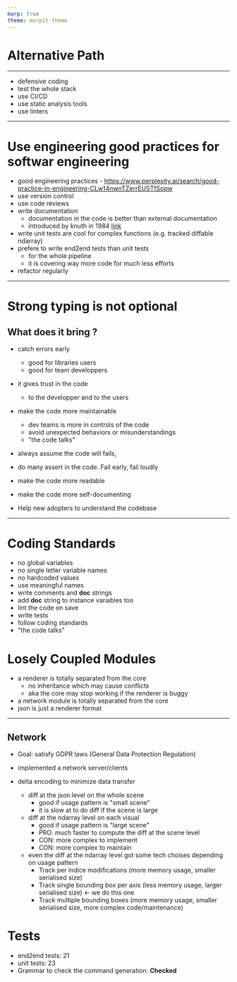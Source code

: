 ```yaml
---
marp: true
theme: marpit-theme
---
```


# Alternative Path


---

- defensive coding
- test the whole stack
- use CI/CD
- use static analysis tools
- use linters

---

# Use engineering good practices for softwar engineering
- good engineering practices - https://www.perplexity.ai/search/good-practice-in-engineering-CLw14nwnTZerrEUSTfSopw
- use version control
- use code reviews
- write documentation
  - documentation in the code is better than external documentation
  - introduced by knuth in 1984 [link](https://en.wikipedia.org/wiki/Literate_programming)
- write unit tests are cool for complex functions (e.g. tracked diffable ndarray)
- prefere to write end2end tests than unit tests
  - for the whole pipeline
  - it is covering way more code for much less efforts
- refactor regularly

---

# Strong typing is not optional

## What does it bring ?
- catch errors early
  - good for libraries users
  - good for team developpers
- it gives trust in the code
  - to the developper and to the users
- make the code more maintainable
  - dev teams is more in controls of the code
  - avoid unexpected behaviors or misunderstandings 
  - "the code talks"
- always assume the code will fails, 
- do many assert in the code. Fail early, fail loudly

- make the code more readable
- make the code more self-documenting
- Help new adopters to understand the codebase

---

# Coding Standards
- no global variables
- no single letter variable names
- no hardcoded values
- use meaningful names
- write comments and __doc__ strings
- add __doc__ string to instance variables too
- lint the code on save
- write tests
- follow coding standards
- "the code talks"

# Losely Coupled Modules
- a renderer is totally separated from the core
  - no inheritance which may cause conflicts
  - aka the core may stop working if the renderer is buggy
- a network module is totally separated from the core
- json is just a renderer format


---

## Network

- Goal: satisfy GDPR laws (General Data Protection Regulation)

- implemented a network server/clients

- delta encoding to minimize data transfer
  - diff at the json level on the whole scene 
    - good if usage pattern is "small scene"
    - it is slow at to do diff if the scene is large
  - diff at the ndarray level on each visual
    - good if usage pattern is "large scene"
    - PRO: much faster to compute the diff at the scene level
    - CON: more complex to implement
    - CON: more complex to maintain
  - even the diff at the ndarray level got some tech choises depending on usage pattern
    - Track per indice modifications (more memory usage, smaller serialised size)
    - Track single bounding box per axis (less memory usage, larger serialised size) <- we do this one
    - Track multiple bounding boxes (more memory usage, smaller serialised size, more complex code/maintenance)


# Tests

- end2end tests: 21
- unit tests: 23
- Grammar to check the command generation: **Checked**